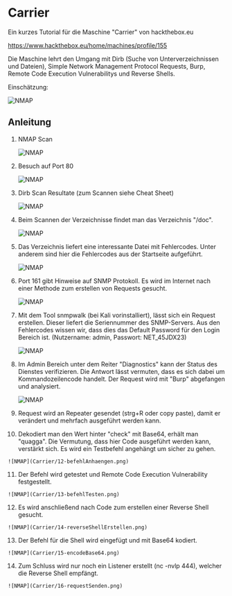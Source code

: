 # 	Carrier

 Ein kurzes Tutorial für die Maschine "Carrier" von hackthebox.eu

 https://www.hackthebox.eu/home/machines/profile/155

 Die Maschine lehrt den Umgang mit Dirb (Suche von Unterverzeichnissen und Dateien), Simple Network Management Protocol Requests, Burp, Remote Code Execution Vulnerabilitys und Reverse Shells.  

Einschätzung:

![NMAP](Carrier/einschaetzung.png)
 
## Anleitung


 1. NMAP Scan 

    ![NMAP](Carrier/1-NmapScan.png)


 2. Besuch auf Port 80

    ![NMAP](Carrier/02-web.png)

 3. Dirb Scan Resultate (zum Scannen siehe Cheat Sheet)

    ![NMAP](Carrier/3-dirbResult.png)

 4. Beim Scannen der Verzeichnisse findet man das Verzeichnis "/doc".  

    ![NMAP](Carrier/4-docVerzeichnis.png)

 5. Das Verzeichnis liefert eine interessante Datei mit Fehlercodes. Unter anderem sind hier die Fehlercodes aus der Startseite aufgeführt.

    ![NMAP](Carrier/5-errorCodes.png)


 6. Port 161 gibt Hinweise auf SNMP Protokoll. Es wird im Internet nach einer Methode zum erstellen von Requests gesucht.

    ![NMAP](Carrier/6-snmpRecherche.png)

 7. Mit dem Tool snmpwalk (bei Kali vorinstalliert), lässt sich ein Request erstellen. Dieser liefert die Seriennummer des SNMP-Servers. Aus den Fehlercodes wissen wir, dass dies das Default Password für den Login Bereich ist. (Nutzername: admin, Passwort: NET_45JDX23)

    ![NMAP](Carrier/7-snmpWalkRequest.png)

 8. Im Admin Bereich unter dem Reiter "Diagnostics" kann der Status des Dienstes verifizieren. Die Antwort lässt vermuten, dass es sich dabei um Kommandozeilencode handelt. Der Request wird mit "Burp" abgefangen und analysiert.

    ![NMAP](Carrier/8-BurpVerifyRequestAbfangen.png)


 9. Request wird an Repeater gesendet (strg+R oder copy paste), damit er verändert und mehrfach ausgeführt werden kann.

    


 10. Dekodiert man den Wert hinter "check" mit Base64, erhält man "quagga". Die Vermutung, dass hier Code ausgeführt werden kann, verstärkt sich. Es wird ein Testbefehl angehängt um sicher zu gehen.

    ![NMAP](Carrier/12-befehlAnhaengen.png)


 11. Der Befehl wird getestet und Remote Code Execution Vulnerability festgestellt.

    ![NMAP](Carrier/13-befehlTesten.png)



 12. Es wird anschließend nach Code zum erstellen einer Reverse Shell gesucht.

    ![NMAP](Carrier/14-reverseShellErstellen.png)

 13. Der Befehl für die Shell wird eingefügt und mit Base64 kodiert.

    ![NMAP](Carrier/15-encodeBase64.png)

 14. Zum Schluss wird nur noch ein Listener erstellt (nc -nvlp 444), welcher die Reverse Shell empfängt. 

    ![NMAP](Carrier/16-requestSenden.png)

